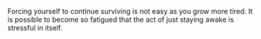 Forcing yourself to continue surviving is not easy as you grow more tired. It is possible to become so fatigued that the act of just staying awake is stressful in itself.